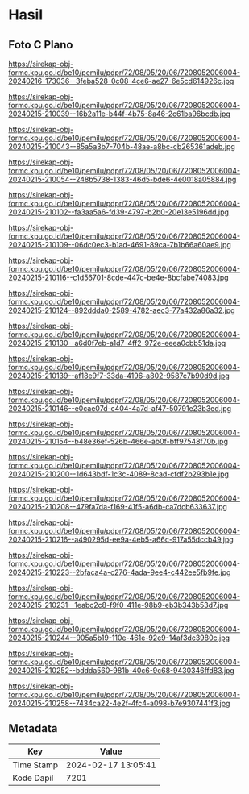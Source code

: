 # Hasil

## Foto C Plano

https://sirekap-obj-formc.kpu.go.id/be10/pemilu/pdpr/72/08/05/20/06/7208052006004-20240216-173036--3feba528-0c08-4ce6-ae27-6e5cd614926c.jpg

https://sirekap-obj-formc.kpu.go.id/be10/pemilu/pdpr/72/08/05/20/06/7208052006004-20240215-210039--16b2a11e-b44f-4b75-8a46-2c61ba96bcdb.jpg

https://sirekap-obj-formc.kpu.go.id/be10/pemilu/pdpr/72/08/05/20/06/7208052006004-20240215-210043--85a5a3b7-704b-48ae-a8bc-cb265361adeb.jpg

https://sirekap-obj-formc.kpu.go.id/be10/pemilu/pdpr/72/08/05/20/06/7208052006004-20240215-210054--248b5738-1383-46d5-bde6-4e0018a05884.jpg

https://sirekap-obj-formc.kpu.go.id/be10/pemilu/pdpr/72/08/05/20/06/7208052006004-20240215-210102--fa3aa5a6-fd39-4797-b2b0-20e13e5196dd.jpg

https://sirekap-obj-formc.kpu.go.id/be10/pemilu/pdpr/72/08/05/20/06/7208052006004-20240215-210109--06dc0ec3-b1ad-4691-89ca-7b1b66a60ae9.jpg

https://sirekap-obj-formc.kpu.go.id/be10/pemilu/pdpr/72/08/05/20/06/7208052006004-20240215-210116--c1d56701-8cde-447c-be4e-8bcfabe74083.jpg

https://sirekap-obj-formc.kpu.go.id/be10/pemilu/pdpr/72/08/05/20/06/7208052006004-20240215-210124--892ddda0-2589-4782-aec3-77a432a86a32.jpg

https://sirekap-obj-formc.kpu.go.id/be10/pemilu/pdpr/72/08/05/20/06/7208052006004-20240215-210130--a6d0f7eb-a1d7-4ff2-972e-eeea0cbb51da.jpg

https://sirekap-obj-formc.kpu.go.id/be10/pemilu/pdpr/72/08/05/20/06/7208052006004-20240215-210139--af18e9f7-33da-4196-a802-9587c7b90d9d.jpg

https://sirekap-obj-formc.kpu.go.id/be10/pemilu/pdpr/72/08/05/20/06/7208052006004-20240215-210146--e0cae07d-c404-4a7d-af47-50791e23b3ed.jpg

https://sirekap-obj-formc.kpu.go.id/be10/pemilu/pdpr/72/08/05/20/06/7208052006004-20240215-210154--b48e36ef-526b-466e-ab0f-bff97548f70b.jpg

https://sirekap-obj-formc.kpu.go.id/be10/pemilu/pdpr/72/08/05/20/06/7208052006004-20240215-210200--1d643bdf-1c3c-4089-8cad-cfdf2b293b1e.jpg

https://sirekap-obj-formc.kpu.go.id/be10/pemilu/pdpr/72/08/05/20/06/7208052006004-20240215-210208--479fa7da-f169-41f5-a6db-ca7dcb633637.jpg

https://sirekap-obj-formc.kpu.go.id/be10/pemilu/pdpr/72/08/05/20/06/7208052006004-20240215-210216--a490295d-ee9a-4eb5-a66c-917a55dccb49.jpg

https://sirekap-obj-formc.kpu.go.id/be10/pemilu/pdpr/72/08/05/20/06/7208052006004-20240215-210223--2bfaca4a-c276-4ada-9ee4-c442ee5fb9fe.jpg

https://sirekap-obj-formc.kpu.go.id/be10/pemilu/pdpr/72/08/05/20/06/7208052006004-20240215-210231--1eabc2c8-f9f0-411e-98b9-eb3b343b53d7.jpg

https://sirekap-obj-formc.kpu.go.id/be10/pemilu/pdpr/72/08/05/20/06/7208052006004-20240215-210244--905a5b19-110e-461e-92e9-14af3dc3980c.jpg

https://sirekap-obj-formc.kpu.go.id/be10/pemilu/pdpr/72/08/05/20/06/7208052006004-20240215-210252--bddda560-981b-40c6-9c68-9430346ffd83.jpg

https://sirekap-obj-formc.kpu.go.id/be10/pemilu/pdpr/72/08/05/20/06/7208052006004-20240215-210258--7434ca22-4e2f-4fc4-a098-b7e9307441f3.jpg


## Metadata

| Key        | Value               |
| ---------- | ------------------- |
| Time Stamp | 2024-02-17 13:05:41 |
| Kode Dapil | 7201                |



